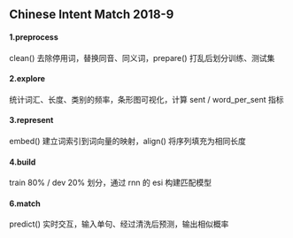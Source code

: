 ## Chinese Intent Match 2018-9

#### 1.preprocess

clean() 去除停用词，替换同音、同义词，prepare() 打乱后划分训练、测试集

#### 2.explore

统计词汇、长度、类别的频率，条形图可视化，计算 sent / word_per_sent 指标

#### 3.represent

embed() 建立词索引到词向量的映射，align() 将序列填充为相同长度

#### 4.build

train 80% / dev 20% 划分，通过 rnn 的 esi 构建匹配模型

#### 6.match

predict() 实时交互，输入单句、经过清洗后预测，输出相似概率
